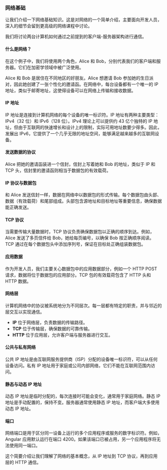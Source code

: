 ### 网络基础  
让我们介绍一下网络基础知识。这是对网络的一个简单介绍，主要面向开发人员，深入的细节会留到更高级的网络课程中讨论。

我们将讨论两台计算机如何通过之前提到的客户端-服务器架构进行通信。

#### 什么是网络？  
在这个例子中，我们将使用两个角色，Alice 和 Bob，分别代表我们的客户端和服务器。它们在加密学领域中被广泛使用。

Alice 和 Bob 是居住在不同地区的好朋友。Alice 想邀请 Bob 参加她的生日派对，因此她创建了一张个性化的邀请函。在网络中，每台设备都有一个唯一的 IP 地址，类似于邮寄地址，这使得设备可以在网络上传输和接收数据。

#### IP 地址  
IP 地址是连接到计算机网络的每个设备的唯一标识符。IP 地址有两种主要类型：IPv4（32 位）和 IPv6（128 位）。IPv4 理论上可以提供约 43 亿个独特的 IP 地址，但由于互联网的快速增长和设计上的限制，实际可用地址数要少得多。因此，发展出 IPv6，它提供了一个几乎无限的地址空间，能够满足越来越多的互联网设备。

#### 发送数据的协议  
Alice 把她的邀请函装进一个信封，信封上写着她和 Bob 的地址，类似于 IP 和 TCP 头，信封里的邀请函则相当于数据包的有效载荷。

#### IP 协议与数据包  
和 Alice 发送信封一样，数据在网络中以数据包的形式传输。每个数据包由头部、数据（有效载荷）和尾部组成。头部包含源地址和目标地址等重要信息，确保数据能正确发送。

#### TCP 协议  
当需要传输大量数据时，TCP 协议负责确保数据包以正确的顺序到达。例如，Alice 发送了多页信件给 Bob，她给每页编号，以确保 Bob 按正确顺序阅读。TCP 通过在每个数据包头中添加序列号，保证在目标处正确组装数据包。

#### 应用数据  
作为开发人员，我们主要关心数据包中的应用数据部分，例如一个 HTTP POST 请求，数据将位于数据包的应用部分。TCP 包的有效载荷包含了 HTTP 头和 HTTP 数据。

#### 网络层  
计算机网络中的协议被系统地分为不同层次。每一层都有特定的职责，并与邻近的层交互以实现通信。

- **IP** 位于网络层，负责数据的传输路径。
- **TCP** 位于传输层，确保数据的可靠传输。
- **HTTP** 位于应用层，允许客户端与服务器进行交互。

#### 公共与私有网络  
公共 IP 地址是由互联网服务提供商（ISP）分配的设备唯一标识符，可以从任何设备访问。私有 IP 地址用于家庭或公司内部网络，它们不能在互联网范围内访问。

#### 静态与动态 IP 地址  
动态 IP 地址是临时分配的，每次连接时可能会变化，通常用于家庭网络。静态 IP 地址是手动配置的，保持不变。服务器通常使用静态 IP 地址，而客户端大多使用动态 IP 地址。

#### 端口  
网络端口是用于区分同一设备上运行的多个应用程序或服务的数字标识符。例如，Angular 应用默认运行在端口 4200。如果该端口已被占用，另一个应用程序将无法使用同一端口。

这个简要介绍让我们理解了网络的基本概念，从 IP 地址到 TCP 协议，再到应用层的 HTTP 通信。
